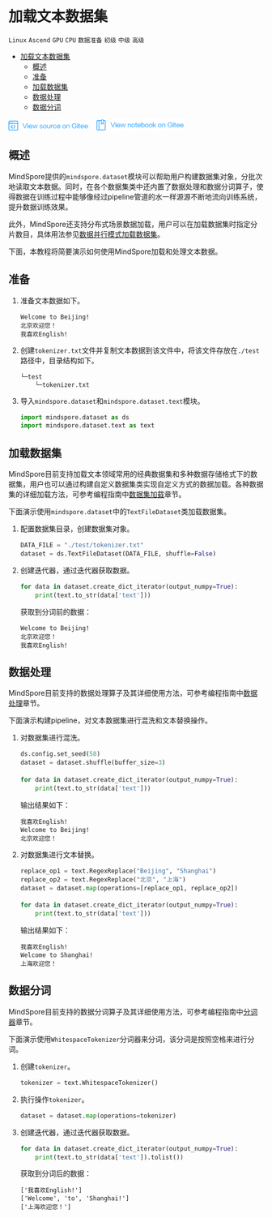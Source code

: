 # 加载文本数据集

`Linux` `Ascend` `GPU` `CPU` `数据准备` `初级` `中级` `高级`

<!-- TOC -->

- [加载文本数据集](#加载文本数据集)
    - [概述](#概述)
    - [准备](#准备)
    - [加载数据集](#加载数据集)
    - [数据处理](#数据处理)
    - [数据分词](#数据分词)

<!-- /TOC -->

<a href="https://gitee.com/mindspore/docs/blob/master/tutorials/training/source_zh_cn/use/load_dataset_text.md" target="_blank"><img src="../_static/logo_source.png"></a>
&nbsp;&nbsp;
<a href="https://gitee.com/mindspore/docs/blob/master/tutorials/notebook/loading_text_dataset.ipynb" target="_blank"><img src="../_static/logo_notebook.png"></a>

## 概述

MindSpore提供的`mindspore.dataset`模块可以帮助用户构建数据集对象，分批次地读取文本数据。同时，在各个数据集类中还内置了数据处理和数据分词算子，使得数据在训练过程中能够像经过pipeline管道的水一样源源不断地流向训练系统，提升数据训练效果。

此外，MindSpore还支持分布式场景数据加载，用户可以在加载数据集时指定分片数目，具体用法参见[数据并行模式加载数据集](https://www.mindspore.cn/tutorial/training/zh-CN/master/advanced_use/distributed_training_ascend.html#id6)。

下面，本教程将简要演示如何使用MindSpore加载和处理文本数据。

## 准备

1. 准备文本数据如下。

    ```text
    Welcome to Beijing!
    北京欢迎您！
    我喜欢English!
    ```

2. 创建`tokenizer.txt`文件并复制文本数据到该文件中，将该文件存放在`./test`路径中，目录结构如下。

    ```text
    └─test
        └─tokenizer.txt
    ```

3. 导入`mindspore.dataset`和`mindspore.dataset.text`模块。

    ```python
    import mindspore.dataset as ds
    import mindspore.dataset.text as text
    ```

## 加载数据集

MindSpore目前支持加载文本领域常用的经典数据集和多种数据存储格式下的数据集，用户也可以通过构建自定义数据集类实现自定义方式的数据加载。各种数据集的详细加载方法，可参考编程指南中[数据集加载](https://www.mindspore.cn/doc/programming_guide/zh-CN/master/dataset_loading.html)章节。

下面演示使用`mindspore.dataset`中的`TextFileDataset`类加载数据集。

1. 配置数据集目录，创建数据集对象。

    ```python
    DATA_FILE = "./test/tokenizer.txt"
    dataset = ds.TextFileDataset(DATA_FILE, shuffle=False)
    ```

2. 创建迭代器，通过迭代器获取数据。

    ```python
    for data in dataset.create_dict_iterator(output_numpy=True):
        print(text.to_str(data['text']))
    ```

    获取到分词前的数据：

    ```text
    Welcome to Beijing!
    北京欢迎您！
    我喜欢English!
    ```

## 数据处理

MindSpore目前支持的数据处理算子及其详细使用方法，可参考编程指南中[数据处理](https://www.mindspore.cn/doc/programming_guide/zh-CN/master/pipeline.html)章节。

下面演示构建pipeline，对文本数据集进行混洗和文本替换操作。

1. 对数据集进行混洗。

    ```python
    ds.config.set_seed(58)
    dataset = dataset.shuffle(buffer_size=3)

    for data in dataset.create_dict_iterator(output_numpy=True):
        print(text.to_str(data['text']))
    ```

    输出结果如下：

    ```text
    我喜欢English!
    Welcome to Beijing!
    北京欢迎您！
    ```

2. 对数据集进行文本替换。

    ```python
    replace_op1 = text.RegexReplace("Beijing", "Shanghai")
    replace_op2 = text.RegexReplace("北京", "上海")
    dataset = dataset.map(operations=[replace_op1, replace_op2])

    for data in dataset.create_dict_iterator(output_numpy=True):
        print(text.to_str(data['text']))
    ```

    输出结果如下：

    ```text
    我喜欢English!
    Welcome to Shanghai!
    上海欢迎您！
    ```

## 数据分词

MindSpore目前支持的数据分词算子及其详细使用方法，可参考编程指南中[分词器](https://www.mindspore.cn/doc/programming_guide/zh-CN/master/tokenizer.html)章节。

下面演示使用`WhitespaceTokenizer`分词器来分词，该分词是按照空格来进行分词。

1. 创建`tokenizer`。

    ```python
    tokenizer = text.WhitespaceTokenizer()
    ```

2. 执行操作`tokenizer`。

    ```python
    dataset = dataset.map(operations=tokenizer)
    ```

3. 创建迭代器，通过迭代器获取数据。

    ```python
    for data in dataset.create_dict_iterator(output_numpy=True):
        print(text.to_str(data['text']).tolist())
    ```

    获取到分词后的数据：

    ```text
    ['我喜欢English!']
    ['Welcome', 'to', 'Shanghai!']
    ['上海欢迎您！']
    ```
